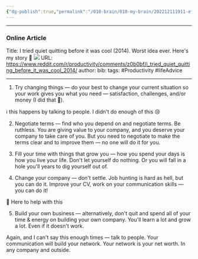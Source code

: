 ```yaml
---
{"dg-publish":true,"permalink":"/010-brain/010-my-brain/202212111911-effects-of-quiet-quitting/","tags":["corporateculture","leadership"],"created":"2022-12-11T19:11:57.000-05:00","updated":"2025-03-21T11:29:02.000-04:00"}
---
```


---

### Online Article
Title: I tried quiet quitting before it was cool (2014). Worst idea ever. Here's my story 👋
![](https://www.redditstatic.com/desktop2x/img/renderTimingPixel.png)
URL: https://www.reddit.com/r/productivity/comments/z0b0bf/i_tried_quiet_quitting_before_it_was_cool_2014/
author: 
bib:
tags: #Productivity #lifeAdvice 

---
1.    
    Try changing things — do your best to change your current situation so your work gives you what you need — satisfaction, challenges, and/or money (I did that 🥳).
    

ℹ️ this happens by talking to people. I didn't do enough of this 😢

2. Negotiate terms — find who you depend on and negotiate terms. Be ruthless. You are giving value to your company, and you deserve your company to take care of you. But you need to negotiate to make the terms clear and to improve them — no one will do it for you.

3. Fill your time with things that grow you — how you spend your days is how you live your life. Don't let yourself do nothing. Or you will fall in a hole you'll years to dig yourself out of.

4. Change your company — don't settle. Job hunting is hard as hell, but you can do it. Improve your CV, work on your communication skills — you can do it!

👋 Here to help with this

5. Build your own business — alternatively, don't quit and spend all of your time & energy on building your own company. You'll learn a lot and grow a lot. Even if it doesn't work.

Again, and I can't say this enough times — talk to people. Your communication will build your network. Your network is your net worth. In any company and outside.